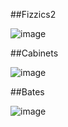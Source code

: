##Fizzics2

![image](https://cdn.discordapp.com/attachments/734371335018381344/982878276697620480/unknown.png)

##Cabinets

![image](https://cdn.discordapp.com/attachments/734371335018381344/982878063073304657/unknown.png)

##Bates

![image](https://cdn.discordapp.com/attachments/734371335018381344/982877566127980554/unknown.png)
